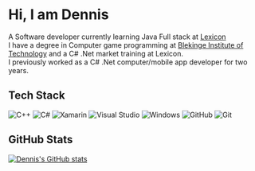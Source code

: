 
# Hi, I am Dennis

A Software developer currently learning Java Full stack at [Lexicon](https://lexicongruppen.se)<br/>
I have a degree in Computer game programming at [Blekinge Institute of Technology](https://www.bth.se/eng/) and a C# .Net market training at Lexicon.<br/>
I previously worked as a C# .Net computer/mobile app developer for two years.<br/>

## Tech Stack
![C++](https://img.shields.io/badge/c++-%2300599C.svg?style=for-the-badge&logo=c%2B%2B&logoColor=white)
![C#](https://img.shields.io/badge/c%23-%23239120.svg?style=for-the-badge&logo=csharp&logoColor=white)
![Xamarin](https://img.shields.io/badge/Xamarin-3199DC?style=for-the-badge&logo=xamarin&logoColor=white)
![Visual Studio](https://img.shields.io/badge/Visual%20Studio-5C2D91.svg?style=for-the-badge&logo=visual-studio&logoColor=white)
![Windows](https://img.shields.io/badge/Windows-0078D6?style=for-the-badge&logo=windows&logoColor=white)
![GitHub](https://img.shields.io/badge/github-%23121011.svg?style=for-the-badge&logo=github&logoColor=white)
![Git](https://img.shields.io/badge/git-%23F05033.svg?style=for-the-badge&logo=git&logoColor=white)

## GitHub Stats
[![Dennis's GitHub stats](https://github-readme-stats.vercel.app/api?username=deol13&show_icons=true&theme=cobalt)](https://github.com/anuraghazra/github-readme-stats)
